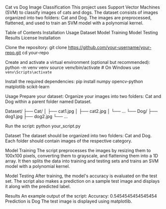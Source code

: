 Cat vs Dog Image Classification
This project uses Support Vector Machines (SVM) to classify images of cats and dogs. The dataset consists of images organized into two folders: Cat and Dog. The images are preprocessed, flattened, and used to train an SVM model with a polynomial kernel.

Table of Contents
Installation
Usage
Dataset
Model Training
Model Testing
Results
License
Installation

Clone the repository:
git clone https://github.com/your-username/your-repo.git
cd your-repo

Create and activate a virtual environment (optional but recommended):
python -m venv venv
source venv/bin/activate  # On Windows use `venv\Scripts\activate`

Install the required dependencies:
pip install numpy opencv-python matplotlib scikit-learn

Usage
Prepare your dataset:
Organize your images into two folders: Cat and Dog within a parent folder named Dataset.

Dataset/
├── Cat/
│   ├── cat1.jpg
│   ├── cat2.jpg
│   └── ...
└── Dog/
    ├── dog1.jpg
    ├── dog2.jpg
    └── ...
    
Run the script:
python your_script.py

Dataset
The dataset should be organized into two folders: Cat and Dog. Each folder should contain images of the respective category.

Model Training
The script preprocesses the images by resizing them to 100x100 pixels, converting them to grayscale, and flattening them into a 1D array. It then splits the data into training and testing sets and trains an SVM model with a polynomial kernel.

Model Testing
After training, the model's accuracy is evaluated on the test set. The script also makes a prediction on a sample test image and displays it along with the predicted label.

Results
An example output of the script:
Accuracy: 0.5454545454545454
Prediction is Dog
The test image is displayed using matplotlib.
